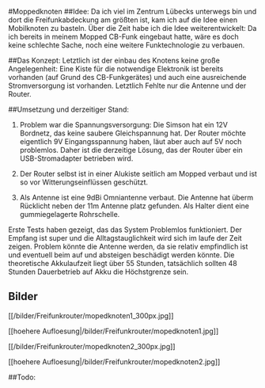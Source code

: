 #Moppedknoten
##Idee:
Da ich viel im Zentrum Lübecks unterwegs bin und dort die Freifunkabdeckung am größten ist, kam ich auf die Idee einen Mobilknoten zu basteln. Über die Zeit habe ich die Idee weiterentwickelt: Da ich bereits in meinem Mopped CB-Funk eingebaut hatte, wäre es doch keine schlechte Sache, noch eine weitere Funktechnologie zu verbauen.

##Das Konzept:
Letztlich ist der einbau des Knotens keine große Angelegenheit: Eine Kiste für die notwendige Elektronik ist bereits vorhanden (auf Grund des CB-Funkgerätes) und auch eine ausreichende Stromversorgung ist vorhanden. Letztlich Fehlte nur die Antenne und der Router.

##Umsetzung und derzeitiger Stand:
1. Problem war die Spannungsversorgung: Die Simson hat ein 12V Bordnetz, das keine saubere Gleichspannung hat. Der Router möchte eigentlich 9V Eingangsspannung haben, läut aber auch auf 5V noch problemlos. Daher ist die derzeitige Lösung, das der Router über ein USB-Stromadapter betrieben wird. 

2. Der Router selbst ist in einer Alukiste seitlich am Mopped verbaut und ist so vor Witterungseinflüssen geschützt.

3. Als Antenne ist eine 9dBi Omniantenne verbaut. Die Antenne hat überm Rücklicht neben der 11m Antenne platz gefunden. Als Halter dient eine gummiegelagerte Rohrschelle. 

Erste Tests haben gezeigt, das das System Problemlos funktioniert. Der Empfang ist super und die Alltagstauglichkeit wird sich im laufe der Zeit zeigen. Problem könnte die Antenne werden, da sie relativ empfindlich ist und eventuell beim auf und absteigen beschädigt werden könnte.
Die theoretische Akkulaufzeit liegt über 55 Stunden, tatsächlich sollten 48 Stunden Dauerbetrieb auf Akku die Höchstgrenze sein.

## Bilder
[[/bilder/Freifunkrouter/mopedknoten1_300px.jpg]]

[[hoehere Aufloesung|/bilder/Freifunkrouter/mopedknoten1.jpg]]

[[/bilder/Freifunkrouter/mopedknoten2_300px.jpg]]

[[hoehere Aufloesung|/bilder/Freifunkrouter/mopedknoten2.jpg]]

##Todo:
